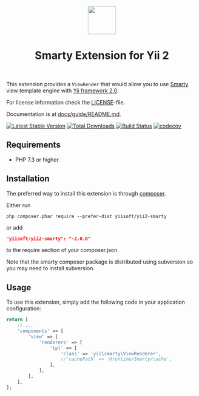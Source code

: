 <p align="center">
    <a href="https://www.smarty.net/" target="_blank">
        <img src="https://www.smarty.net/images/logo.png" height="74px">
    </a>
    <h1 align="center">Smarty Extension for Yii 2</h1>
    <br>
</p>

This extension provides a `ViewRender` that would allow you to use [Smarty](http://www.smarty.net/) view template engine
with [Yii framework 2.0](http://www.yiiframework.com).

For license information check the [LICENSE](LICENSE.md)-file.

Documentation is at [docs/guide/README.md](docs/guide/README.md).

[![Latest Stable Version](https://poser.pugx.org/yiisoft/yii2-smarty/v/stable.png)](https://packagist.org/packages/yiisoft/yii2-smarty)
[![Total Downloads](https://poser.pugx.org/yiisoft/yii2-smarty/downloads.png)](https://packagist.org/packages/yiisoft/yii2-smarty)
[![Build Status](https://github.com/yiisoft/yii2-smarty/workflows/build/badge.svg)](https://github.com/yiisoft/yii2-smarty/actions)
[![codecov](https://codecov.io/gh/yiisoft/yii2-smarty/graph/badge.svg?token=6dBHWO0kMO)](https://codecov.io/gh/yiisoft/yii2-smarty)

Requirements
------------

- PHP 7.3 or higher.

Installation
------------

The preferred way to install this extension is through [composer](http://getcomposer.org/download/).

Either run

```
php composer.phar require --prefer-dist yiisoft/yii2-smarty
```

or add

```json
"yiisoft/yii2-smarty": "~2.0.0"
```

to the require section of your composer.json.

Note that the smarty composer package is distributed using subversion so you may need to install subversion.

Usage
-----

To use this extension, simply add the following code in your application configuration:

```php
return [
    //....
    'components' => [
        'view' => [
            'renderers' => [
                'tpl' => [
                    'class' => 'yii\smarty\ViewRenderer',
                    //'cachePath' => '@runtime/Smarty/cache',
                ],
            ],
        ],
    ],
];
```
